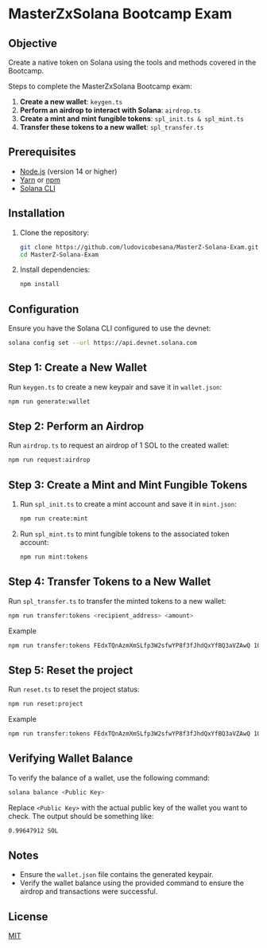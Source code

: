 # MasterZxSolana Bootcamp Exam

## Objective

Create a native token on Solana using the tools and methods covered in the Bootcamp.

Steps to complete the MasterZxSolana Bootcamp exam:

1. **Create a new wallet**: `keygen.ts`
2. **Perform an airdrop to interact with Solana**: `airdrop.ts`
3. **Create a mint and mint fungible tokens**: `spl_init.ts & spl_mint.ts`
4. **Transfer these tokens to a new wallet**: `spl_transfer.ts`

## Prerequisites

- [Node.js](https://nodejs.org/) (version 14 or higher)
- [Yarn](https://yarnpkg.com/) or [npm](https://www.npmjs.com/)
- [Solana CLI](https://docs.solana.com/cli/install-solana-cli-tools)

## Installation

1. Clone the repository:

   ```bash
   git clone https://github.com/ludovicobesana/MasterZ-Solana-Exam.git
   cd MasterZ-Solana-Exam
   ```

2. Install dependencies:
   ```bash
   npm install
   ```

## Configuration

Ensure you have the Solana CLI configured to use the devnet:

```bash
solana config set --url https://api.devnet.solana.com
```

## Step 1: Create a New Wallet

Run `keygen.ts` to create a new keypair and save it in `wallet.json`:

```bash
npm run generate:wallet
```

## Step 2: Perform an Airdrop

Run `airdrop.ts` to request an airdrop of 1 SOL to the created wallet:

```bash
npm run request:airdrop
```

## Step 3: Create a Mint and Mint Fungible Tokens

1. Run `spl_init.ts` to create a mint account and save it in `mint.json`:

   ```bash
   npm run create:mint
   ```

2. Run `spl_mint.ts` to mint fungible tokens to the associated token account:
   ```bash
   npm run mint:tokens
   ```

## Step 4: Transfer Tokens to a New Wallet

Run `spl_transfer.ts` to transfer the minted tokens to a new wallet:

```bash
npm run transfer:tokens <recipient_address> <amount>
```

Example

```bash
npm run transfer:tokens FEdxTQnAzmXmSLfp3W2sfwYP8f3fJhdQxYfBQ3aVZAwQ 1000
```

## Step 5: Reset the project

Run `reset.ts` to reset the project status:

```bash
npm run reset:project
```

Example

```bash
npm run transfer:tokens FEdxTQnAzmXmSLfp3W2sfwYP8f3fJhdQxYfBQ3aVZAwQ 1000
```

## Verifying Wallet Balance

To verify the balance of a wallet, use the following command:

```bash
solana balance <Public Key>
```

Replace `<Public Key>` with the actual public key of the wallet you want to check. The output should be something like:

```bash
0.99647912 SOL
```


## Notes

- Ensure the `wallet.json` file contains the generated keypair.
- Verify the wallet balance using the provided command to ensure the airdrop and transactions were successful.

## License

[MIT](LICENSE)
